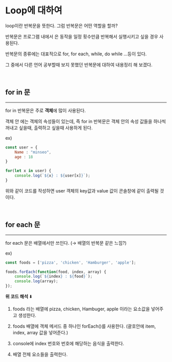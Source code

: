# **Loop에 대하여** 
loop이란 반복문을 뜻한다. 그럼 반복문은 어떤 역할을 할까?

반복문은 프로그램 내에서 은 동작을 일정 횟수만큼 반복해서 실행시키고 싶을 경우 사용된다.

반복문의 종류에는 대표적으로 for, for each, while, do while …등이 있다.

그 중에서 다른 언어 공부할때 보지 못했던 반복문에 대하여 내용정리 해 보겠다.

<br>


## **for in 문**

---

for in 반복문은 주로 **객체**에 많이 사용된다.

객체 안 에는 객체의 속성들이 있는데, 즉 for in 반복문은 객체 안의 속성 값들을 하나씩
꺼내고 싶을때, 출력하고 싶을때 사용하게 된다.

ex) 

```jsx
const user = {
    Name : "minseo",
    age : 18
}

for(let x in user) {
    console.log(`${x} : ${user[x]}`);
}
```

위와 같이 코드를 작성하면 user 객체의 key값과 value 값이 콘솔창에 같이 출력될 것이다.


<br>


## **for each 문**

---

for each 문은 배열에서만 쓰인다. (→ 배열의 반복문 같은 느낌?)

ex)

```jsx
const foods = ['pizza', 'chicken', 'Hamburger', 'apple'];

foods.forEach(function(food, index, array) {
    console.log(`${index} : ${food}`);
    console.log(array);
});
```

**위 코드 해석** ⬇️

1) foods 라는 배열에 pizza, chicken, Hambuger, apple 이라는 요소값을 넣어주고 생성한다.

2) foods 배열에 객체 메서드 중 하나인 forEach()를 사용한다. (괄호안에 item, index, array 값을 넣어준다.)

3) console에 index 번호와 번호에 해당하는 음식을 출력한다.

4) 배열 전체 요소들을 출력한다.